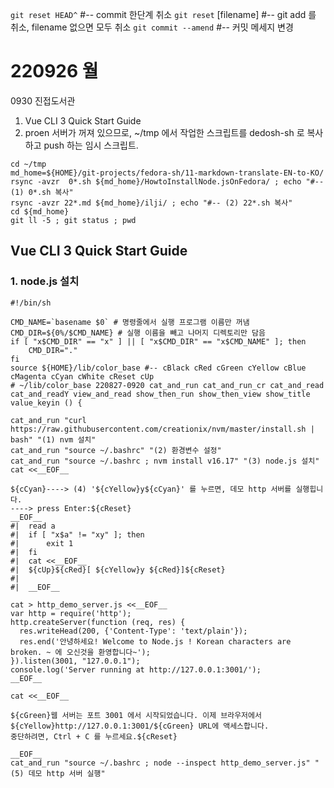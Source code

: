
`git reset HEAD^` #-- commit 한단계 취소
`git reset` [filename] #-- git add 를 취소, filename 없으면 모두 취소
`git commit --amend` #-- 커밋 메세지 변경

# 220926 월
0930 진접도서관

1. Vue CLI 3 Quick Start Guide
1. proen 서버가 꺼져 있으므로, ~/tmp 에서 작업한 스크립트를 dedosh-sh 로 복사하고 push 하는 임시 스크립트.
```
cd ~/tmp
md_home=${HOME}/git-projects/fedora-sh/11-markdown-translate-EN-to-KO/
rsync -avzr  0*.sh ${md_home}/HowtoInstallNode.jsOnFedora/ ; echo "#-- (1) 0*.sh 복사"
rsync -avzr 22*.md ${md_home}/ilji/ ; echo "#-- (2) 22*.sh 복사"
cd ${md_home}
git ll -5 ; git status ; pwd
```


## Vue CLI 3 Quick Start Guide

### 1. node.js 설치

```
#!/bin/sh

CMD_NAME=`basename $0` # 명령줄에서 실행 프로그램 이름만 꺼냄
CMD_DIR=${0%/$CMD_NAME} # 실행 이름을 빼고 나머지 디렉토리만 담음
if [ "x$CMD_DIR" == "x" ] || [ "x$CMD_DIR" == "x$CMD_NAME" ]; then
	CMD_DIR="."
fi
source ${HOME}/lib/color_base #-- cBlack cRed cGreen cYellow cBlue cMagenta cCyan cWhite cReset cUp
# ~/lib/color_base 220827-0920 cat_and_run cat_and_run_cr cat_and_read cat_and_readY view_and_read show_then_run show_then_view show_title value_keyin () {

cat_and_run "curl https://raw.githubusercontent.com/creationix/nvm/master/install.sh | bash" "(1) nvm 설치"
cat_and_run "source ~/.bashrc" "(2) 환경변수 설정"
cat_and_run "source ~/.bashrc ; nvm install v16.17" "(3) node.js 설치"
cat <<__EOF__

${cCyan}----> (4) '${cYellow}y${cCyan}' 를 누르면, 데모 http 서버를 실행힙니다.
----> press Enter:${cReset}
__EOF__
#|  read a
#|  if [ "x$a" != "xy" ]; then
#|  	exit 1
#|  fi
#|  cat <<__EOF__
#|  ${cUp}${cRed}[ ${cYellow}y ${cRed}]${cReset}
#|  
#|  __EOF__

cat > http_demo_server.js <<__EOF__
var http = require('http');
http.createServer(function (req, res) {
  res.writeHead(200, {'Content-Type': 'text/plain'});
  res.end('안녕하세요! Welcome to Node.js ! Korean characters are broken. ~ 에 오신것을 환영합니다~');
}).listen(3001, "127.0.0.1");
console.log('Server running at http://127.0.0.1:3001/');
__EOF__

cat <<__EOF__

${cGreen}웹 서버는 포트 3001 에서 시작되었습니다. 이제 브라우저에서 ${cYellow}http://127.0.0.1:3001/${cGreen} URL에 액세스합니다.
중단하려면, Ctrl + C 를 누르세요.${cReset}

__EOF__
cat_and_run "source ~/.bashrc ; node --inspect http_demo_server.js" "(5) 데모 http 서버 실행"
```


